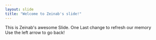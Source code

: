 ```yaml
---
layout: slide
title: "Welcome to Zeinab's slide!"
---
```

This is Zeinab's awesome Slide.
One Last change to refresh our memory
Use the left arrow to go back!
